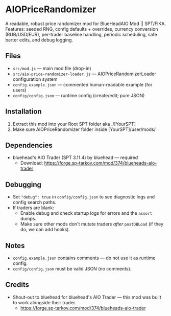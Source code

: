 # AIOPriceRandomizer

A readable, robust price randomizer mod for BlueHeadAIO Mod || SPT/FIKA.  
Features: seeded RNG, config defaults + overrides, currency conversion (RUB/USD/EUR), per-trader baseline handling, periodic scheduling, safe barter edits, and debug logging.

## Files

- `src/mod.js` — main mod file (drop-in)
- `src/aio-price-randomizer-loader.js` — AIOPriceRandomizerLoader configuration system
- `config.example.json` — commented human-readable example (for users)
- `config/config.json` — runtime config (create/edit; pure JSON)

## Installation

1) Extract this mod into your Root SPT folder aka ./[YourSPT]
2) Make sure AIOPriceRandomizer folder inside [YourSPT]/user/mods/

## Dependencies

- bluehead's AIO Trader (SPT 3.11.4) by bluehead — required
  - Download: https://forge.sp-tarkov.com/mod/374/blueheads-aio-trader

## Debugging

- Set `"debug": true` in `config/config.json` to see diagnostic logs and config search paths.
- If traders are blank:
  - Enable debug and check startup logs for errors and the `assort` dumps.
  - Make sure other mods don't mutate traders *after* `postDBLoad` (if they do, we can add hooks).

## Notes

- `config.example.json` contains comments — do not use it as runtime config.
- `config/config.json` must be valid JSON (no comments).

## Credits

- Shout-out to bluehead for bluehead's AIO Trader — this mod was built to work alongside their trader.
  - https://forge.sp-tarkov.com/mod/374/blueheads-aio-trader
